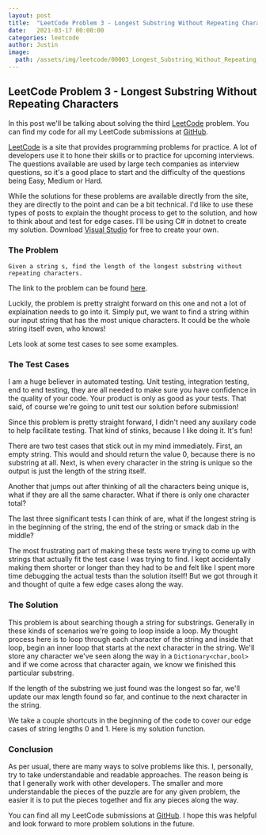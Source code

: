 ```yaml
---
layout: post
title:  "LeetCode Problem 3 - Longest Substring Without Repeating Characters"
date:   2021-03-17 00:00:00
categories: leetcode
author: Justin
image: 
  path: /assets/img/leetcode/00003_Longest_Substring_Without_Repeating_Characters/header.png
---
```


## LeetCode Problem 3 - Longest Substring Without Repeating Characters

In this post we'll be talking about solving the third [LeetCode](https://leetcode.com/problems/longest-substring-without-repeating-characters/) problem. You can find my code for all my LeetCode submissions at [GitHub](https://github.com/jbasinger/LeetCode).

[LeetCode](https://leetcode.com/) is a site that provides programming problems for practice. A lot of developers use it to hone their skills or to practice for upcoming interviews.
The questions available are used by large tech companies as interview questions, so it's a good place to start and the difficulty of the questions being Easy, Medium or Hard.

While the solutions for these problems are available directly from the site, they are directly to the point and can be a bit technical. I'd like to use these types of posts
to explain the thought process to get to the solution, and how to think about and test for edge cases. I'll be using C# in dotnet to create my solution.
Download [Visual Studio](https://visualstudio.microsoft.com/vs/community/) for free to create your own.

### The Problem

```
Given a string s, find the length of the longest substring without repeating characters.
```

The link to the problem can be found [here](https://leetcode.com/problems/longest-substring-without-repeating-characters/).

Luckily, the problem is pretty straight forward on this one and not a lot of explaination needs to go into it.
Simply put, we want to find a string within our input string that has the most unique characters. It could be the whole string itself even, who knows!

Lets look at some test cases to see some examples.

### The Test Cases

I am a huge believer in automated testing. Unit testing, integration testing, end to end testing, they are all needed to make sure you have confidence in
the quality of your code. Your product is only as good as your tests. That said, of course we're going to unit test our solution before submission!

Since this problem is pretty straight forward, I didn't need any auxilary code to help facilitate testing. That kind of stinks, because I like doing it. It's fun!

There are two test cases that stick out in my mind immediately. First, an empty string. This would and should return the value 0, because there is no substring at all.
Next, is when every character in the string is unique so the output is just the length of the string itself.

<script src="https://gist.github.com/jbasinger/ddd08a4c0f3b550e5e199326e51ca4fd.js?file=tests1.cs"></script>

Another that jumps out after thinking of all the characters being unique is, what if they are all the same character. What if there is only one character total?

<script src="https://gist.github.com/jbasinger/ddd08a4c0f3b550e5e199326e51ca4fd.js?file=tests2.cs"></script>

The last three significant tests I can think of are, what if the longest string is in the beginning of the string, the end of the string or smack dab in the middle?

<script src="https://gist.github.com/jbasinger/ddd08a4c0f3b550e5e199326e51ca4fd.js?file=tests3.cs"></script>

The most frustrating part of making these tests were trying to come up with strings that actually fit the test case I was trying to find. I kept accidentally making them
shorter or longer than they had to be and felt like I spent more time debugging the actual tests than the solution itself! But we got through it and thought of quite a 
few edge cases along the way.

### The Solution

This problem is about searching though a string for substrings. Generally in these kinds of scenarios we're going to loop inside a loop. My thought process here
is to loop through each character of the string and inside that loop, begin an inner loop that starts at the next character in the string. We'll store any character
we've seen along the way in a `Dictionary<char,bool>` and if we come across that character again, we know we finished this particular substring.

If the length of the substring we just found was the longest so far, we'll update our max length found so far, and continue to the next character in the string.

We take a couple shortcuts in the beginning of the code to cover our edge cases of string lengths 0 and 1. Here is my solution function.

<script src="https://gist.github.com/jbasinger/ddd08a4c0f3b550e5e199326e51ca4fd.js?file=solution.cs"></script>

### Conclusion

As per usual, there are many ways to solve problems like this. I, personally, try to take understandable and readable approaches. The reason being is that I generally work
with other developers. The smaller and more understandable the pieces of the puzzle are for any given problem, the easier it is to put the pieces together and fix any pieces
along the way.

You can find all my LeetCode submissions at [GitHub](https://github.com/jbasinger/LeetCode). I hope this was helpful and look forward to more problem solutions in the future.